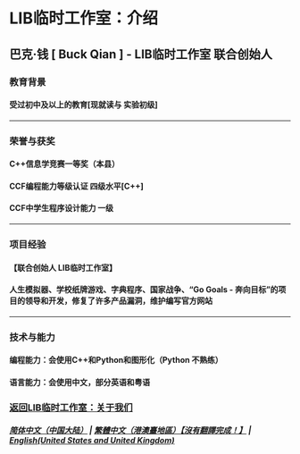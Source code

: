 # LIB临时工作室：介绍

## 巴克·钱 [ Buck Qian ] - LIB临时工作室 联合创始人
### 教育背景 
#### 受过初中及以上的教育[现就读与 实验初级]
---
### 荣誉与获奖
####  C++信息学竞赛一等奖（本县）
####  CCF编程能力等级认证 四级水平[C++]
####  CCF中学生程序设计能力 一级
---
### 项目经验
#### 【联合创始人 LIB临时工作室】
#### 人生模拟器、学校纸牌游戏、字典程序、国家战争、“Go Goals - 奔向目标”的项目的领导和开发，修复了许多产品漏洞，维护编写官方网站
---
### 技术与能力
#### 编程能力：会使用C++和Python和图形化（Python 不熟练）
#### 语言能力：会使用中文，部分英语和粤语

### [返回LIB临时工作室：关于我们](https://libps.github.io/About_us)
##### [简体中文（中国大陆）](Buck_Qian) | [繁體中文（港澳臺地區）【沒有翻譯完成！】](tc/Buck_Qian) | **[English(United States and United Kingdom)](en/Buck_Qian)**
